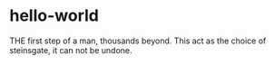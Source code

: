 # hello-world
THE first step of a man, thousands beyond.
This act as the choice of steinsgate, it can not be undone.
